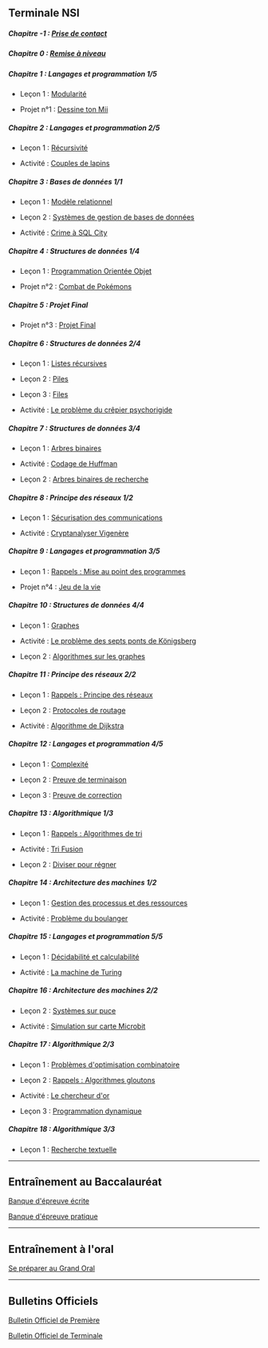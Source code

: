 
## Terminale NSI

##### Chapitre -1 : [Prise de contact](./Compléments/Prise_de_contact/Prise_de_contact.md)

##### Chapitre 0 : [Remise à niveau](./Compléments/Remise_à_niveau/Remise_à_niveau.md)

##### Chapitre 1 : Langages et programmation 1/5

- Leçon 1 : [Modularité](./Langages_et_programmation/Modularité/Modularité.md)

- Projet n°1 : [Dessine ton Mii](./Projets/Projet_dessine_ton_mii.md)

##### Chapitre 2 : Langages et programmation 2/5

- Leçon 1 : [Récursivité](./Langages_et_programmation/Récursivité/Récursivité.md)

- Activité : [Couples de lapins](./Langages_et_programmation/Récursivité/Activité_couples_de_lapins.md)

##### Chapitre 3 : Bases de données 1/1

- Leçon 1 : [Modèle relationnel](./Bases_de_données/Modèle_relationnel.md)

- Leçon 2 : [Systèmes de gestion de bases de données](./Bases_de_données/Systèmes_de_gestion_de_bases_de_données_relationnelles.md)

- Activité : [Crime à SQL City](./Bases_de_données/Activité_crime_à_SQL_City.md)

##### Chapitre 4 : Structures de données 1/4

- Leçon 1 : [Programmation Orientée Objet](./Structures_de_données/Programmation_orientée_objet/Programmation_orientée_objet.md)

- Projet n°2 : [Combat de Pokémons](./Projets/Projet_combat_de_pokémons.md)

##### Chapitre 5 : Projet Final

- Projet n°3 : [Projet Final](./Projets/Projet_final/Projet_final.md)

##### Chapitre 6 : Structures de données 2/4

- Leçon 1 : [Listes récursives](./Structures_de_données/Structures_linéaires_de_données/Listes_récursives.md)

- Leçon 2 : [Piles](./Structures_de_données/Structures_linéaires_de_données/Piles.md)

- Leçon 3 : [Files](./Structures_de_données/Structures_linéaires_de_données/Files.md)

- Activité : [Le problème du crêpier psychorigide](./Structures_de_données/Structures_linéaires_de_données/Activité_problème_du_crêpier_psychorigide.md)

##### Chapitre 7 : Structures de données 3/4

- Leçon 1 : [Arbres binaires](./Structures_de_données/Structures_arborescentes_de_données/Arbres_binaires.md)

- Activité : [Codage de Huffman](./Structures_de_données/Structures_arborescentes_de_données/Activité_codage_de_huffman.md)

- Leçon 2 : [Arbres binaires de recherche](./Structures_de_données/Structures_arborescentes_de_données/Arbres_binaires_de_recherche.md)

##### Chapitre 8 : Principe des réseaux 1/2

- Leçon 1 : [Sécurisation des communications](./Principe_des_réseaux/Sécurisation_des_communications/Sécurisation_des_communications.md)

- Activité : [Cryptanalyser Vigenère](./Principe_des_réseaux/Sécurisation_des_communications/Activité_cryptanalyser_vigenere.md)

##### Chapitre 9 : Langages et programmation 3/5

- Leçon 1 : [Rappels : Mise au point des programmes](./Langages_et_programmation/Mise_au_point_des_programmes/Rappels_mise_au_point_des_programmes.md)

- Projet n°4 : [Jeu de la vie](./Projets/Projet_jeu_de_la_vie.md)

##### Chapitre 10 : Structures de données 4/4

- Leçon 1 : [Graphes](./Structures_de_données/Structures_relationnelles_de_données/Graphes.md)

- Activité : [Le problème des septs ponts de Königsberg](./Structures_de_données/Structures_relationnelles_de_données/Activité_problème_des_sept_ponts_de_Königsberg.md)

- Leçon 2 : [Algorithmes sur les graphes](./Structures_de_données/Structures_relationnelles_de_données/Algorithmes_sur_les_graphes.md)

##### Chapitre 11 : Principe des réseaux 2/2

- Leçon 1 : [Rappels : Principe des réseaux](./../première/Principe_des_réseaux/Principe_des_réseaux.md)

- Leçon 2 : [Protocoles de routage](./Principe_des_réseaux/Protocoles_de_routage/Protocoles_de_routage.md)

- Activité : [Algorithme de Dijkstra](./Principe_des_réseaux/Protocoles_de_routage/Activité_algorithme_de_dijkstra.md)

##### Chapitre 12 : Langages et programmation 4/5

- Leçon 1 : [Complexité](./Langages_et_programmation/Optimisation/Complexité.md)

- Leçon 2 : [Preuve de terminaison](./Langages_et_programmation/Optimisation/Preuve_de_terminaison.md)

- Leçon 3 : [Preuve de correction](./Langages_et_programmation/Optimisation/Preuve_de_correction.md)

##### Chapitre 13 : Algorithmique 1/3

- Leçon 1 : [Rappels : Algorithmes de tri](./Algorithmique/Diviser_pour_régner/Rappels_algorithmes_de_tri.md)

- Activité : [Tri Fusion](./Algorithmique/Diviser_pour_régner/Activité_tri_fusion.md)

- Leçon 2 : [Diviser pour régner](./Algorithmique/Diviser_pour_régner/Diviser_pour_régner.md)

##### Chapitre 14 : Architecture des machines 1/2

- Leçon 1 : [Gestion des processus et des ressources](./Architecture_des_machines/Gestion_des_processus_et_des_ressources/Gestion_des_processus_et_des_ressources.md)

- Activité : [Problème du boulanger](./Architecture_des_machines/Gestion_des_processus_et_des_ressources/Activité_problème_du_boulanger.md)

##### Chapitre 15 : Langages et programmation 5/5

- Leçon 1 : [Décidabilité et calculabilité](./Langages_et_programmation/Décidabilité_et_calculabilité/Décidabilité_et_calculabilité.md)

- Activité : [La machine de Turing](./Langages_et_programmation/Décidabilité_et_calculabilité/Activité_la_machine_de_turing.md)

##### Chapitre 16 : Architecture des machines 2/2

- Leçon 2 : [Systèmes sur puce](./Architecture_des_machines/Systèmes_sur_puce/Systèmes_sur_puce.md)

- Activité : [Simulation sur carte Microbit](./Architecture_des_machines/Systèmes_sur_puce/Activité_simulation_sur_carte_microbit.md)

##### Chapitre 17 : Algorithmique 2/3

- Leçon 1 : [Problèmes d'optimisation combinatoire](./Algorithmique/Programmation_dynamique/Problèmes_d_optimisation_combinatoire.md)

- Leçon 2 : [Rappels : Algorithmes gloutons](./Algorithmique/Programmation_dynamique/Rappels_algorithmes_gloutons.md)

- Activité : [Le chercheur d'or](./Algorithmique/Programmation_dynamique/Activité_le_chercheur_d_or.md)

- Leçon 3 : [Programmation dynamique](./Algorithmique/Programmation_dynamique/Programmation_dynamique.md)

##### Chapitre 18 : Algorithmique 3/3

- Leçon 1 : [Recherche textuelle](./Algorithmique/Recherche_textuelle/Recherche_textuelle.md)

______________________

## Entraînement au Baccalauréat

[Banque d'épreuve écrite](https://pixees.fr/informatiquelycee/term/#suj_bac)

[Banque d'épreuve pratique](https://pixees.fr/informatiquelycee/term/#ep_prat)

______________________

## Entraînement à l'oral

[Se préparer au Grand Oral](./Compléments/Grand_oral/Se_préparer_au_grand_oral.md)

______________________

## Bulletins Officiels

[Bulletin Officiel de Première](https://cache.media.education.gouv.fr/file/SP1-MEN-22-1-2019/26/8/spe633_annexe_1063268.pdf)

[Bulletin Officiel de Terminale](https://cache.media.education.gouv.fr/file/SPE8_MENJ_25_7_2019/93/3/spe247_annexe_1158933.pdf)
